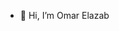 - 👋 Hi, I’m Omar Elazab
<!---
oa-edu/oa-edu is a ✨ special ✨ repository because its `README.md` (this file) appears on your GitHub profile.
You can click the Preview link to take a look at your changes.
--->
